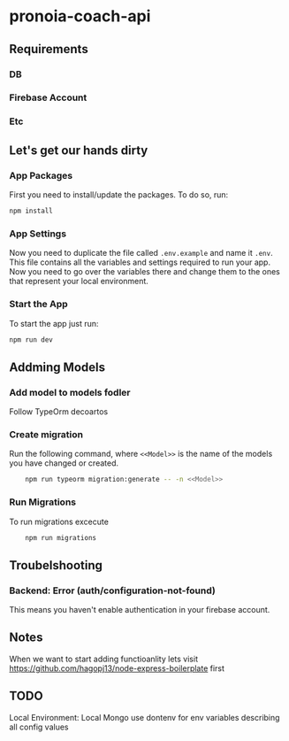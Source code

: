 # pronoia-coach-api

## Requirements

### DB

### Firebase Account

### Etc

## Let's get our hands dirty

### App Packages

First you need to install/update the packages. To do so, run:

```bash
npm install
```

### App Settings

Now you need to duplicate the file called `.env.example` and name it `.env`. This file contains all the variables and settings required to run your app. Now you need to go over the variables there and change them to the ones that represent your local environment. 

### Start the App

To start the app just run:

```bash
npm run dev
```

## Addming Models

### Add model to models fodler

Follow TypeOrm decoartos

### Create migration

Run the following command, where `<<Model>>` is the name of the models you have changed or created.

```bash
    npm run typeorm migration:generate -- -n <<Model>>
```

### Run Migrations

To run migrations excecute

```bash
    npm run migrations
```

## Troubelshooting

### Backend: Error (auth/configuration-not-found)

This means you haven't enable authentication in your firebase account.
## Notes

When we want to start adding functioanlity lets visit 
https://github.com/hagopj13/node-express-boilerplate
first

## TODO
Local Environment:
Local Mongo
use dontenv for env variables describing all config values

